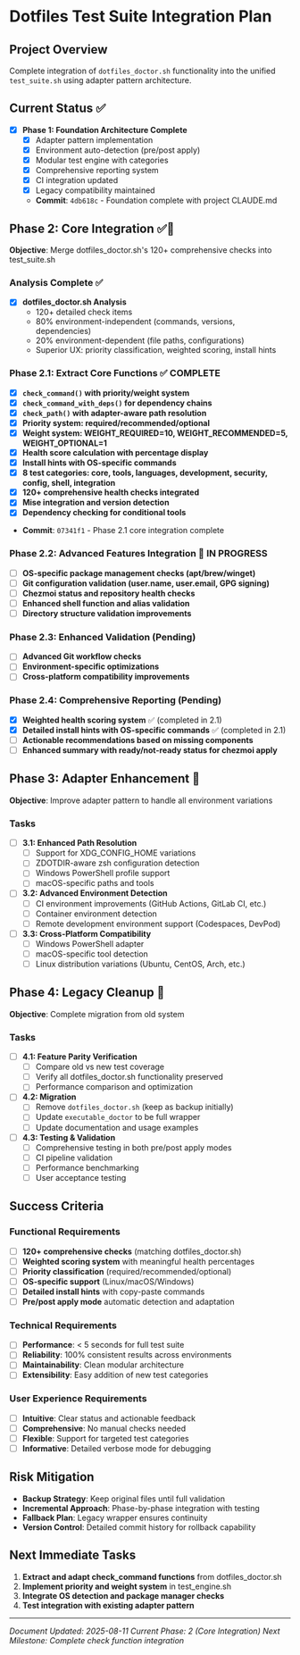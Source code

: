 # Dotfiles Test Suite Integration Plan

## Project Overview
Complete integration of `dotfiles_doctor.sh` functionality into the unified `test_suite.sh` using adapter pattern architecture.

## Current Status ✅
- [x] **Phase 1: Foundation Architecture Complete**
  - [x] Adapter pattern implementation
  - [x] Environment auto-detection (pre/post apply)
  - [x] Modular test engine with categories
  - [x] Comprehensive reporting system
  - [x] CI integration updated
  - [x] Legacy compatibility maintained
  - **Commit**: `4db618c` - Foundation complete with project CLAUDE.md

## Phase 2: Core Integration ✅🚧
**Objective**: Merge dotfiles_doctor.sh's 120+ comprehensive checks into test_suite.sh

### Analysis Complete ✅
- [x] **dotfiles_doctor.sh Analysis**
  - 120+ detailed check items
  - 80% environment-independent (commands, versions, dependencies)
  - 20% environment-dependent (file paths, configurations)
  - Superior UX: priority classification, weighted scoring, install hints

### Phase 2.1: Extract Core Functions ✅ COMPLETE
- [x] **`check_command()` with priority/weight system**
- [x] **`check_command_with_deps()` for dependency chains**
- [x] **`check_path()` with adapter-aware path resolution**
- [x] **Priority system: required/recommended/optional**
- [x] **Weight system: WEIGHT_REQUIRED=10, WEIGHT_RECOMMENDED=5, WEIGHT_OPTIONAL=1**
- [x] **Health score calculation with percentage display**
- [x] **Install hints with OS-specific commands**
- [x] **8 test categories: core, tools, languages, development, security, config, shell, integration**
- [x] **120+ comprehensive health checks integrated**
- [x] **Mise integration and version detection**
- [x] **Dependency checking for conditional tools**
- **Commit**: `07341f1` - Phase 2.1 core integration complete

### Phase 2.2: Advanced Features Integration 🚧 IN PROGRESS
- [ ] **OS-specific package management checks (apt/brew/winget)**
- [ ] **Git configuration validation (user.name, user.email, GPG signing)**
- [ ] **Chezmoi status and repository health checks**
- [ ] **Enhanced shell function and alias validation**
- [ ] **Directory structure validation improvements**

### Phase 2.3: Enhanced Validation (Pending)
- [ ] **Advanced Git workflow checks**
- [ ] **Environment-specific optimizations**
- [ ] **Cross-platform compatibility improvements**

### Phase 2.4: Comprehensive Reporting (Pending)
- [x] **Weighted health scoring system** ✅ (completed in 2.1)
- [x] **Detailed install hints with OS-specific commands** ✅ (completed in 2.1)
- [ ] **Actionable recommendations based on missing components**
- [ ] **Enhanced summary with ready/not-ready status for chezmoi apply**

## Phase 3: Adapter Enhancement 🔄
**Objective**: Improve adapter pattern to handle all environment variations

### Tasks
- [ ] **3.1: Enhanced Path Resolution**
  - [ ] Support for XDG_CONFIG_HOME variations
  - [ ] ZDOTDIR-aware zsh configuration detection
  - [ ] Windows PowerShell profile support
  - [ ] macOS-specific paths and tools

- [ ] **3.2: Advanced Environment Detection**
  - [ ] CI environment improvements (GitHub Actions, GitLab CI, etc.)
  - [ ] Container environment detection
  - [ ] Remote development environment support (Codespaces, DevPod)

- [ ] **3.3: Cross-Platform Compatibility**
  - [ ] Windows PowerShell adapter
  - [ ] macOS-specific tool detection
  - [ ] Linux distribution variations (Ubuntu, CentOS, Arch, etc.)

## Phase 4: Legacy Cleanup 🧹
**Objective**: Complete migration from old system

### Tasks
- [ ] **4.1: Feature Parity Verification**
  - [ ] Compare old vs new test coverage
  - [ ] Verify all dotfiles_doctor.sh functionality preserved
  - [ ] Performance comparison and optimization

- [ ] **4.2: Migration**
  - [ ] Remove `dotfiles_doctor.sh` (keep as backup initially)
  - [ ] Update `executable_doctor` to be full wrapper
  - [ ] Update documentation and usage examples

- [ ] **4.3: Testing & Validation**
  - [ ] Comprehensive testing in both pre/post apply modes
  - [ ] CI pipeline validation
  - [ ] Performance benchmarking
  - [ ] User acceptance testing

## Success Criteria
### Functional Requirements
- [ ] **120+ comprehensive checks** (matching dotfiles_doctor.sh)
- [ ] **Weighted scoring system** with meaningful health percentages
- [ ] **Priority classification** (required/recommended/optional)
- [ ] **OS-specific support** (Linux/macOS/Windows)
- [ ] **Detailed install hints** with copy-paste commands
- [ ] **Pre/post apply mode** automatic detection and adaptation

### Technical Requirements
- [ ] **Performance**: < 5 seconds for full test suite
- [ ] **Reliability**: 100% consistent results across environments
- [ ] **Maintainability**: Clean modular architecture
- [ ] **Extensibility**: Easy addition of new test categories

### User Experience Requirements
- [ ] **Intuitive**: Clear status and actionable feedback
- [ ] **Comprehensive**: No manual checks needed
- [ ] **Flexible**: Support for targeted test categories
- [ ] **Informative**: Detailed verbose mode for debugging

## Risk Mitigation
- **Backup Strategy**: Keep original files until full validation
- **Incremental Approach**: Phase-by-phase integration with testing
- **Fallback Plan**: Legacy wrapper ensures continuity
- **Version Control**: Detailed commit history for rollback capability

## Next Immediate Tasks
1. **Extract and adapt check_command functions** from dotfiles_doctor.sh
2. **Implement priority and weight system** in test_engine.sh
3. **Integrate OS detection and package manager checks**
4. **Test integration with existing adapter pattern**

---
*Document Updated: 2025-08-11*
*Current Phase: 2 (Core Integration)*
*Next Milestone: Complete check function integration*